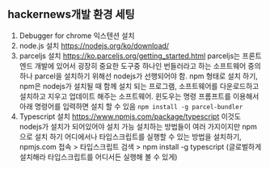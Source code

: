 ## hackernews개발 환경 세팅

1. Debugger for chrome 익스텐션 설치
2. node.js 설치 
   https://nodejs.org/ko/download/
3. parceljs 설치
   https://ko.parceljs.org/getting_started.html
   parceljs는 프론트엔드 개발에 있어서 굉장히 중요한 도구중 하나인
   번들러라고 하는 소프트웨어 중의 하나
   parcel을 설치하기 위해선 nodejs가 선행되어야 함.
   npm 형태로 설치 하기, npm은 nodejs가 설치될 때 함께 설치 되는 프로그램, 
   소프트웨어를 다운로드하고 설치하고 지우고 업데이트 해주는 소프트웨어.
   윈도우는 명령 프롬프트를 이용해서 아래 명령어를 입력하면 설치 할 수 있음
   `npm install -g parcel-bundler`
4. Typescript 설치
   https://www.npmjs.com/package/typescript
   이것도 nodejs가 설치가 되어있어야 설치 가능
   설치하는 방법들이 여러 가지이지만 npm으로 설치 하기
   어디에서나 타입스크립트를 실행할 수 있는 방법을 설치하기,
   npmjs.com 접속 > 타입스크립트 검색 > npm install -g typescript (글로벌하게 설치해라 타입스크립트를 어디서든 실행해 볼 수 있게) 

